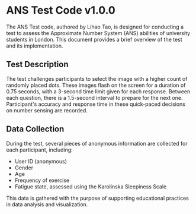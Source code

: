 # ANS Test Code v1.0.0

The ANS Test code, authored by Lihao Tao, is designed for conducting a test to assess the Approximate Number System (ANS) abilities of university students in London. This document provides a brief overview of the test and its implementation.

## Test Description

The test challenges participants to select the image with a higher count of randomly placed dots. These images flash on the screen for a duration of 0.75 seconds, with a 3-second time limit given for each response. Between each question, there is a 1.5-second interval to prepare for the next one. Participant's accuracy and response time in these quick-paced decisions on number sensing are recorded.

## Data Collection

During the test, several pieces of anonymous information are collected for each participant, including:

- User ID (anonymous)
- Gender
- Age
- Frequency of exercise
- Fatigue state, assessed using the Karolinska Sleepiness Scale

This data is gathered with the purpose of supporting educational practices in data analysis and visualization.
